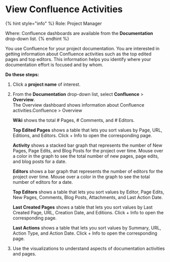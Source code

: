 # View Confluence Activities

{% hint style="info" %}
Role: Project Manager

Where: Confluence dashboards are available from the **Documentation** drop-down list.
{% endhint %}

You use Confluence for your project documentation. You are interested in getting information about Confluence activities such as the top edited pages and top editors. This information helps you identify where your documentation effort is focused and by whom.

**Do these steps:**

1. Click a **project name** of interest.
2. From the **Documentation** drop-down list, select **Confluence** &gt; **Overview**.  
   The Overview dashboard shows information about Confluence activities.Confluence &gt; Overview

   **Wiki** shows the total \# Pages, \# Comments, and \# Editors.

   **Top Edited Pages** shows a table that lets you sort values by Page, URL, Editions, and Editors. Click + Info to open the corresponding page.

   **Activity** shows a stacked bar graph that represents the number of New Pages, Page Edits, and Blog Posts for the project over time. Mouse over a color in the graph to see the total number of new pages, page edits, and blog posts for a date.

   **Editors** shows a bar graph that represents the number of editors for the project over time. Mouse over a color in the graph to see the total number of editors for a date.

   **Top Editors** shows a table that lets you sort values by Editor, Page Edits, New Pages, Comments, Blog Posts, Attachments, and Last Action Date.

   **Last Created Pages** shows a table that lets you sort values by Last Created Page, URL, Creation Date, and Editions. Click + Info to open the corresponding page.

   **Last Actions** shows a table that lets you sort values by Summary, URL, Action Type, and Action Date. Click + Info to open the corresponding page.

3. Use the visualizations to understand aspects of documentation activities and pages.

